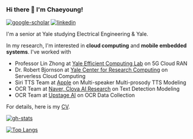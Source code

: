 ### Hi there 👋 I'm Chaeyoung!

[![google-scholar](https://img.shields.io/badge/google%20scholar-black?&logo=google-scholar&logoColor=white&link=https://scholar.google.com/citations?user=lFAXJhUAAAAJ&hl=en&authuser=1)](https://scholar.google.com/citations?user=lFAXJhUAAAAJ&hl=en&authuser=1)
[![linkedin](https://img.shields.io/badge/linkedin-black?logo=Linkedin&logoColor=white&link=https://www.linkedin.com/in/cylee-cs/)](https://www.linkedin.com/in/cylee-cs/)

I'm a senior at Yale studying Electrical Engineering & Yale.

In my research, I'm interested in **cloud computing** and **mobile embedded systems**. I've worked with

* Professor Lin Zhong at [Yale Efficient Computing Lab](http://www.yecl.org/) on 5G Cloud RAN
* Dr. Robert Bjornson at [Yale Center for Research Computing](https://research.computing.yale.edu/) on Serverless Cloud Computing
* Siri TTS Team at [Apple](https://www.apple.com/) on Multi-speaker Multi-prosody TTS Modeling
* OCR Team at [Naver, Clova AI Research](https://www.navercorp.com/en) on Text Detection Modeling
* OCR Team at [Upstage AI](https://en.upstage.ai/) on OCR Data Collection

For details, here is my [CV](https://drive.google.com/file/d/1a1D1fxRyM41c5k-XRT26QPiJ4nWmhz2l/view?usp=sharing).

[![gh-stats](https://github-readme-stats.vercel.app/api?username=chaeyoung-lee&show_icons=true&hide=commits&count_private=true&theme=transparent)](https://github.com/chaeyoung-lee)

[![Top Langs](https://github-readme-stats.vercel.app/api/top-langs/?username=chaeyoung-lee&layout=compact)](https://github.com/chaeyoung-lee)

<!--
**chaeyoung-lee/chaeyoung-lee** is a ✨ _special_ ✨ repository because its `README.md` (this file) appears on your GitHub profile.

[![blog](https://img.shields.io/badge/blog-black?logo=jekyll&logoColor=white&link=https://chaeyoung.github.io)](https://chaeyoung.github.io)

Here are some ideas to get you started:

- 🔭 I’m currently working on ...
- 🌱 I’m currently learning ...
- 👯 I’m looking to collaborate on ...
- 🤔 I’m looking for help with ...
- 💬 Ask me about ...
- 📫 How to reach me: ...
- 😄 Pronouns: ...
- ⚡ Fun fact: ...
-->
